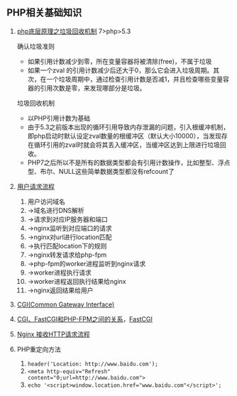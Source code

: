 ## PHP相关基础知识

1. [php底层原理之垃圾回收机制](https://juejin.im/post/5c7b785af265da2d8c7de5f1) 7>php>5.3
    
    确认垃圾准则
    * 如果引用计数减少到零，所在变量容器将被清除(free)，不属于垃圾
    * 如果一个zval 的引用计数减少后还大于0，那么它会进入垃圾周期。其次，在一个垃圾周期中，通过检查引用计数是否减1，并且检查哪些变量容器的引用次数是零，来发现哪部分是垃圾。

    垃圾回收机制
    * 以PHP引用计数为基础
    * 由于5.3之前版本出现的循环引用导致内存泄漏的问题，引入根缓冲机制，即php启动时默认设定zval数量的根缓冲区（默认大小10000），当发现存在循环引用的zval时就会将其丢入缓冲区，当缓冲区达到上限进行垃圾回收。
    * PHP7之后所以不是所有的数据类型都会有引用计数操作，比如整型、浮点型、布尔、NULL这些简单数据类型都没有refcount了
2. [用户请求流程](https://juejin.im/post/5c7b83de51882578860c3a44)
    
    1.  用户访问域名
    1. ->域名进行DNS解析
    1. ->请求到对应IP服务器和端口
    1. ->nginx监听到对应端口的请求
    1. ->nginx对url进行location匹配
    1. ->执行匹配location下的规则
    1. ->nginx转发请求给php-fpm
    1. ->php-fpm的worker进程监听到nginx请求
    1. ->worker进程执行请求
    1. ->worker进程返回执行结果给nginx
    1. ->nginx返回结果给用户
3. [CGI(Common Gateway Interface) ](https://zhuanlan.zhihu.com/p/25013398)
4. [CGI、FastCGI和PHP-FPM之间的关系](https://www.awaimai.com/371.html)，[FastCGI](https://github.com/reeze/tipi/blob/master/book/chapt02/02-02-03-fastcgi.markdown)
5. [Nginx 接收HTTP请求流程](https://www.codedump.info/post/20190131-nginx-read-http-request/)
6. PHP重定向方法
    1. `header('Location: http://www.baidu.com');`
    2. `<meta http-equiv="Refresh" content="0;url=http://www.baidu.com">`
    3. `echo '<script>window.location.href="www.baidu.com"</script>';`




